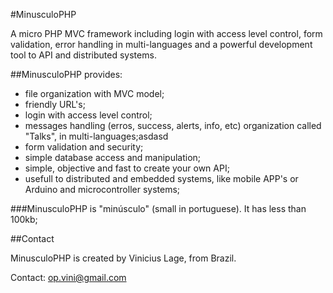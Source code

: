 #MinusculoPHP

A micro PHP MVC framework including login with access level control, form validation, error handling in multi-languages and a powerful development tool to API and distributed systems.

##MinusculoPHP provides:

- file organization with MVC model;
- friendly URL's;
- login with access level control;
- messages handling (erros, success, alerts, info, etc) organization called "Talks", in multi-languages;asdasd
- form validation and security;
- simple database access and manipulation;
- simple, objective and fast to create your own API;
- usefull to distributed and embedded systems, like mobile APP's or Arduino and microcontroller systems;

###MinusculoPHP is "minúsculo" (small in portuguese). It has less than 100kb;

##Contact

MinusculoPHP is created by Vinicius Lage, from Brazil.

Contact: op.vini@gmail.com
